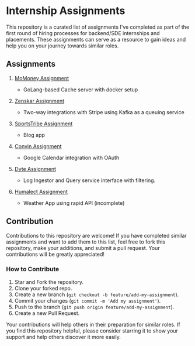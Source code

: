 Internship Assignments
======================

This repository is a curated list of assignments I've completed as part of the first round of hiring processes for backend/SDE internships and placements. These assignments can serve as a resource to gain ideas and help you on your journey towards similar roles.

Assignments
-----------

1.  [MoMoney Assignment](https://github.com/AyushR1/momoney-assignment)

    -   GoLang-based Cache server with docker setup
      
2.  [Zenskar Assignment](https://github.com/AyushR1/zenskar-assignment)

    -   Two-way integrations with Stripe using Kafka as a queuing service
        
3.  [SportsTribe Assignment](https://github.com/AyushR1/sportstribe-assignment)

    -   Blog app
      
4.  [Convin Assignment](https://github.com/AyushR1/convin-assignment)

    -   Google Calendar integration with OAuth
      
5.  [Dyte Assignment](https://github.com/dyte-submissions/november-2023-hiring-AyushR1)

    -   Log Ingestor and Query service interface with filtering.
  
6.  [Humalect Assignment](https://github.com/AyushR1/humalect-assignment)

    -   Weather App using rapid API (incomplete)


Contribution
------------

Contributions to this repository are welcome! If you have completed similar assignments and want to add them to this list, feel free to fork this repository, make your additions, and submit a pull request. Your contributions will be greatly appreciated!

### How to Contribute

1.  Star and Fork the repository.
2.  Clone your forked repo.
3.  Create a new branch (`git checkout -b feature/add-my-assignment`).
4.  Commit your changes (`git commit -m 'Add my assignment'`).
5.  Push to the branch (`git push origin feature/add-my-assignment`).
6.  Create a new Pull Request.

Your contributions will help others in their preparation for similar roles. If you find this repository helpful, please consider starring it to show your support and help others discover it more easily.
